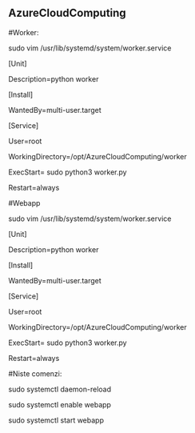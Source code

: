 ## AzureCloudComputing

#Worker:
 
  
sudo vim /usr/lib/systemd/system/worker.service

[Unit]

Description=python worker

[Install]

WantedBy=multi-user.target

[Service]

User=root

WorkingDirectory=/opt/AzureCloudComputing/worker

ExecStart= sudo python3 worker.py

Restart=always


 #Webapp
  
sudo vim /usr/lib/systemd/system/worker.service

[Unit]

Description=python worker

[Install]

WantedBy=multi-user.target

[Service]

User=root

WorkingDirectory=/opt/AzureCloudComputing/worker

ExecStart= sudo python3 worker.py

Restart=always


 #Niste comenzi:
  
sudo systemctl daemon-reload

sudo systemctl enable webapp

sudo systemctl start webapp 
